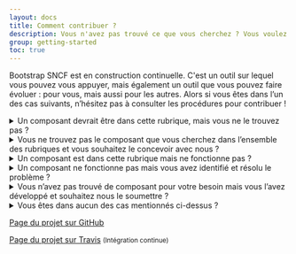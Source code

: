 ```yaml
---
layout: docs
title: Comment contribuer ?
description: Vous n'avez pas trouvé ce que vous cherchez ? Vous voulez contribuer ?
group: getting-started
toc: true
---
```


Bootstrap SNCF est en construction continuelle. C'est un outil sur lequel vous pouvez vous appuyer, mais également un outil que vous pouvez faire évoluer : pour vous, mais aussi pour les autres. Alors si vous êtes dans l’un des cas suivants, n’hésitez pas à consulter les procédures pour contribuer !


<details class="mb-3">
<summary class="text-primary text-lg mb-2">Un composant devrait être dans cette rubrique, mais vous ne le trouvez pas ?</summary>
{{% markdown %}}
Ce composant existe peut-être dans une autre rubrique. Des liens vous permettent de passer d’une rubrique à l’autre pour les sujets liés (par exemple pour les composants checkbox et radios, un lien vous permet de les retrouver à partir de la rubrique des formulaires).
Si vous ne le trouvez définitivement pas :

- **Vous avez un compte GitHub :** N’hésitez pas à parcourir le [Github du projet](https://github.com/SNCFdevelopers/bootstrap-sncf), une issue a peut-être déjà été créée sur ce sujet (vous pouvez souscrire les notifications pour suivre son avancée). Dans le cas contraire, n’hésitez pas à en créer une.
- **Vous n’avez pas de compte GitHub :** ’hésitez pas à nous écrire sur [design.fab@sncf.fr](mailto:design.fab@sncf.fr?subject=Bootstrap - Composant) avec l’objet suivant : « Bootstrap - Composant » en précisant votre besoin.
{{% /markdown %}}
</details>

<details class="mb-3">
<summary class="text-primary text-lg mb-2">Vous ne trouvez pas le composant que vous cherchez dans l’ensemble des rubriques et vous souhaitez le concevoir avec nous ?</summary>
{{% markdown %}}
N’hésitez pas à nous contacter car, soit ce composant existe, mais nous ne l’avons pas encore intégré au Bootstrap, soit ce composant n’existe pas, nous étudierons avec vous le besoin qui permettra l’utilisation d’un autre composant, ou créerons un composant avec vous.

Dans ce cas :

- **Vous avez un compte GitHub :** N’hésitez pas à parcourir le [Github du projet](https://github.com/SNCFdevelopers/bootstrap-sncf), une issue a peut-être déjà été créée sur ce sujet (vous pouvez souscrire les notifications pour suivre son avancée). Dans le cas contraire, n’hésitez pas à en créer une.
- **Vous n’avez pas de compte GitHub :** ’hésitez pas à nous écrire sur [design.fab@sncf.fr](mailto:design.fab@sncf.fr?subject=Bootstrap - Composant) avec l’objet suivant : « Bootstrap - Composant » en précisant votre besoin.
{{% /markdown %}}
</details>

<details class="mb-3">
<summary class="text-primary text-lg mb-2">Un composant est dans cette rubrique mais ne fonctionne pas ?</summary>
{{% markdown %}}
N’hésitez pas à parcourir le [Github du projet](https://github.com/SNCFdevelopers/bootstrap-sncf), une issue a peut-être déjà été créée sur ce sujet (vous pouvez souscrire les notifications pour suivre son avancée). Dans le cas contraire, n’hésitez pas à en créer une.

Nous reviendrons vers vous afin de pouvoir résoudre le problème ou en savoir davantage si besoin et le modifier pour pousser une nouvelle version par la suite.
{{% /markdown %}}
</details>

<details class="mb-3">
<summary class="text-primary text-lg mb-2">Un composant ne fonctionne pas mais vous avez identifié et résolu le problème ?</summary>
{{% markdown %}}
N’hésitez pas à effectuer une pull request sur le [Github du projet](https://github.com/SNCFdevelopers/bootstrap-sncf). Des mises à jour sont effectuées régulièrement par l’équipe de développement et pourra permettre aux autres développeurs de profiter de votre modification.
{{% /markdown %}}
</details>

<details class="mb-3">
<summary class="text-primary text-lg mb-2">Vous n’avez pas trouvé de composant pour votre besoin mais vous l’avez développé et souhaitez nous le soumettre ?</summary>
{{% markdown %}}
N’hésitez pas à effectuer une pull request sur le [Github du projet](https://github.com/SNCFdevelopers/bootstrap-sncf).

Nous étudierons votre composant, étudierons son design, et s’il est en accord avec notre charte, nous le pousserons pour que les autres développeurs puissent l’utiliser. Dans le cas contraire, nous retravaillerons le design avec vous jusqu’à arriver à la version finale pour publication.
{{% /markdown %}}
</details>

<details class="mb-3">
<summary class="text-primary text-lg mb-2">Vous êtes dans aucun des cas mentionnés ci-dessus ? </summary>
{{% markdown %}}
N’hésitez pas à nous écrire sur [design.fab@sncf.fr](mailto:design.fab@sncf.fr?subject=Bootstrap - Autre demande) avec l’objet suivant : « Bootstrap - Autre demande » en précisant votre besoin.
{{% /markdown %}}
</details>

<a target="_blank" href="https://github.com/SNCFdevelopers/bootstrap-sncf" class="btn btn-link">Page du projet sur GitHub<i class="icons-external-link icons-size-x75 ml-2"></i></a>

<a target="_blank" href="https://travis-ci.com/SNCFdevelopers/bootstrap-sncf/branches" class="btn btn-link">Page du projet sur Travis<i class="icons-external-link icons-size-x75 ml-2"></i></a> <small>(Intégration continue)</small>
